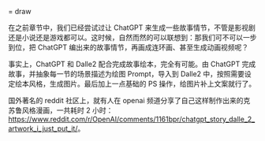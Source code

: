 = draw

在之前章节中，我们已经尝试过让 ChatGPT 来生成一些故事情节，不管是影视剧还是小说还是游戏都可以。这时候，自然而然的可以联想到：那我们可不可以一步到位，把 ChatGPT 编出来的故事情节，再画成连环画、甚至生成动画视频呢？

事实上，ChatGPT 和 Dalle2 配合完成故事绘本，完全有可能。由 ChatGPT 完成故事，并抽象每一节的场景描述为绘图 Prompt，导入到 Dalle2 中，按照需要设定绘本风格，生成图片。最后加上一点基础的 PS 操作，给图片补上文案就行了。

国外著名的 reddit 社区上，就有人在 openai 频道分享了自己这样制作出来的克苏鲁风格漫画，一共耗时 2 小时：<https://www.reddit.com/r/OpenAI/comments/1161bpr/chatgpt_story_dalle_2_artwork_i_just_put_it/>。


